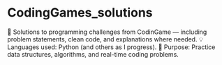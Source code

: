 # CodingGames_solutions
🚀 Solutions to programming challenges from CodinGame — including problem statements, clean code, and explanations where needed.  💡 Languages used: Python (and others as I progress).  📌 Purpose: Practice data structures, algorithms, and real-time coding problems.
